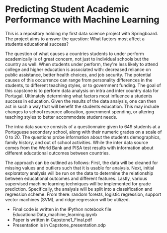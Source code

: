 # Predicting Student Academic Performance with Machine Learning
This is a repository holding my first data science project with Springboard. The project aims to answer the question: What factors most affect a students educational success?

The question of what causes a countries students to under perform academically is of great concern, not just to individual schools but the country as well. When students under perform, they're less likely to attend college and higher education is associated with: decreased reliance on public assistance, better health choices, and job security. The potential causes of this occurrence can range from personality differences in the students, to different teaching styles, or to government funding. The goal of this capstone is to perform data analysis on intra and inter country data for Portugal. Ultimately determining what factors most influence a students success in education. Given the results of the data analysis, one can then act in such a way that will benefit the students education. This may include changes to school resource allocation, government spending, or altering teaching styles to better accommodate student needs.

The intra data source consists of a questionnaire given to 649 students at a Portuguese secondary school, along with their numeric grades on a scale of 0 to 20. The questions probe information about the students demographics, family history, and out of school activities. While the inter data source comes from the World Bank and PISA test results with information about different educational outcomes between countries.

The approach can be outlined as follows: First, the data will be cleaned for missing values and outliers such that it is usable for analysis. Next, initial exploratory analysis will be run on the data to determine the relationship between educational outcomes and different features.  Lastly, various supervised machine learning techniques will be implemented for grade prediction. Specifically, the analysis will be split into a classification and regression scheme. From there: random forests, logistic regression, support vector machines (SVM), and ridge regression will be utilized. 


- Final code is written in the IPython notebook file EducationalData_machine_learning.ipynb 
- Paper is written in Capstone1_Final.pdf
- Presentation is in Capstone_presentation.odp
